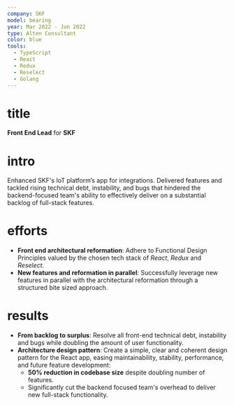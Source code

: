 ```yaml
---
company: SKF 
model: bearing
year: Mar 2022 - Jun 2022
type: Alten Consultant
color: blue
tools:
  - TypeScript
  - React
  - Redux
  - Reselect
  - Golang
---
```


# title

**Front End Lead** for **SKF**

# intro

Enhanced SKF's IoT platform’s app for integrations. Delivered features and tackled rising technical debt, instability, and bugs that hindered the backend-focused team's ability to effectively deliver on a substantial backlog of full-stack features.

# efforts

- **Front end architectural reformation**: Adhere to Functional Design Principles valued by the chosen tech stack of *React*, *Redux* and *Reselect*.
- **New features and reformation in parallel**: Successfully leverage new features in parallel with the architectural reformation through a structured bite sized approach.

 
# results

- **From backlog to surplus**: Resolve all front-end technical debt, instability and bugs while doubling the amount of user functionality.
- **Architecture design pattern**: Create a simple, clear and coherent design pattern for the React app, easing maintainability, stability, performance, and future feature development:
  - **50% reduction in codebase size** despite doubling number of features.
  - Significantly cut the backend focused team's overhead to deliver new full-stack functionality.
